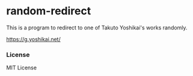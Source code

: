 # random-redirect
This is a program to redirect to one of Takuto Yoshikai's works randomly.

https://g.yoshikai.net/

### License
MIT License
